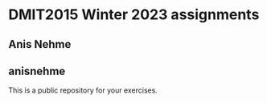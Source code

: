 # DMIT2015 Winter 2023 assignments

## Anis Nehme

## anisnehme

This is a public repository for your exercises.
